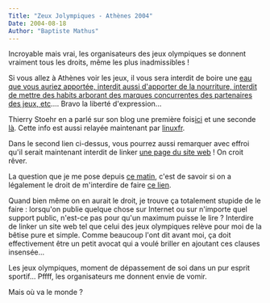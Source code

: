 ```yaml
---
Title: "Zeux Jolympiques - Athènes 2004"
Date: 2004-08-18
Author: "Baptiste Mathus"
---
```




Incroyable mais vrai, les organisateurs des jeux olympiques se donnent
vraiment tous les droits, même les plus inadmissibles !

Si vous allez à Athènes voir les jeux, il vous sera interdit de boire
une [eau que vous auriez apportée, interdit aussi d'apporter de la
nourriture, interdit de mettre des habits arborant des marques
concurrentes des partenaires des jeux,
etc](http://www.lemonde.fr/web/recherche_articleweb/1,13-0,36-375022,0.html)....
Bravo la liberté d'expression...

Thierry Stoehr en a parlé sur son blog une première
fois[ici](http://formats-ouverts.org/blog/2004/08/09/82-DesFormatsInterditsAAthenes)
et une seconde
[là](http://formats-ouverts.org/blog/2004/08/16/89-UnAutreFormatInterditPourAthenes2004).
Cette info est aussi relayée maintenant par
[linuxfr](http://linuxfr.org/2004/08/18/17056.html).

Dans le second lien ci-dessus, vous pourrez aussi remarquer avec effroi
qu'il serait maintenant interdit de linker [une page du site
web](http://www.athens2004.com/) ! On croit rêver.

La question que je me pose depuis [ce
matin](http://formats-ouverts.org/blog/2004/08/16/89-UnAutreFormatInterditPourAthenes2004#c89),
c'est de savoir si on a légalement le droit de m'interdire de faire [ce
lien](http://www.athens2004.com/).

Quand bien même on en aurait le droit, je trouve ça totalement stupide
de le faire : lorsqu'on publie quelque chose sur Internet ou sur
n'importe quel support public, n'est-ce pas pour qu'un maximum puisse le
lire ? Interdire de linker un site web tel que celui des jeux olympiques
relève pour moi de la bêtise pure et simple. Comme beaucoup l'ont dit
avant moi, ça doit effectivement être un petit avocat qui a voulé
briller en ajoutant ces clauses insensée...

Les jeux olympiques, moment de dépassement de soi dans un pur esprit
sportif... Pffff, les organisateurs me donnent envie de vomir.

Mais où va le monde ?

